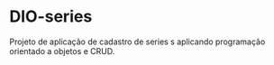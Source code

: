 # DIO-series
Projeto de aplicação de cadastro de series s  aplicando programação orientado a objetos e CRUD.
